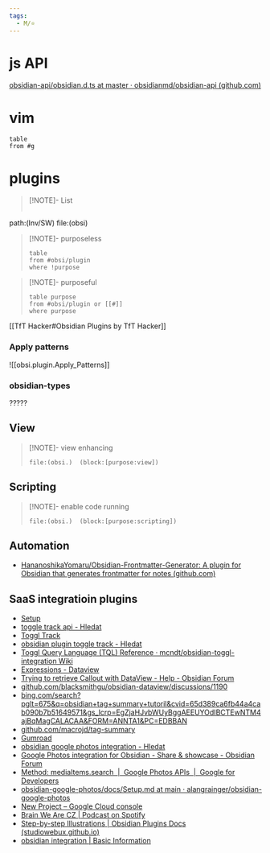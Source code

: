```yaml
---
tags:
  - M/⭐
---
```


# js API
[obsidian-api/obsidian.d.ts at master · obsidianmd/obsidian-api (github.com)](https://github.com/obsidianmd/obsidian-api/blob/master/obsidian.d.ts)

# vim
```dataview
table
from #g

```

# plugins

> [!NOTE]- List
> ```query
path:(Inv/SW) file:(obsi)

> [!NOTE]- purposeless
> ```dataview
> table
> from #obsi/plugin
> where !purpose
> ```

> [!NOTE]- purposeful
> ```dataview
> table purpose
> from #obsi/plugin or [[#]]
> where purpose
> ```


[[TfT Hacker#Obsidian Plugins by TfT Hacker]]
### Apply patterns
![[obsi.plugin.Apply_Patterns]]

### obsidian-types
?????
## View

> [!NOTE]- view enhancing
> ```query
> file:(obsi.)  (block:[purpose:view])
> ```

## Scripting

> [!NOTE]- enable code running 
> ```query
> file:(obsi.)  (block:[purpose:scripting])
> ```

## Automation
- [HananoshikaYomaru/Obsidian-Frontmatter-Generator: A plugin for Obsidian that generates frontmatter for notes (github.com)](https://github.com/HananoshikaYomaru/Obsidian-Frontmatter-Generator)

## SaaS integratioin plugins
* [Setup](https://yukigasai.github.io/obsidian-google-calendar/Setup)
* [toggle track api - Hledat](https://www.bing.com/search?q=toggle+track+api&cvid=42a4192aab2c4eb5ad864b1ace8230fe&gs_lcrp=EgZjaHJvbWUqBggAEAAYQDIGCAAQABhAMgYIARAAGEAyBggCEAAYQDIGCAMQABhAMgYIBBBFGEEyBggFEEUYQdIBCDk2OThqMGo0qAIAsAIA&FORM=ANAB01&PC=EDBBAN)
* [Toggl Track](https://track.toggl.com/profile)
* [obsidian plugin toggle track - Hledat](https://www.bing.com/search?q=obsidian+plugin+toggle+track&cvid=dcb9ecba510f40faa4a1566c32de6f07&gs_lcrp=EgZjaHJvbWUyBggAEEUYOTIGCAEQABhAMgYIAhAAGEAyBggDEAAYQDIGCAQQABhAMgYIBRAAGEAyBggGEAAYQDIGCAcQABhAMgYICBAAGEDSAQkxNDc4NWowajSoAgCwAgA&FORM=ANAB01&PC=EDBBAN)
* [Toggl Query Language (TQL) Reference · mcndt/obsidian-toggl-integration Wiki](https://github.com/mcndt/obsidian-toggl-integration/wiki/Toggl-Query-Language-(TQL)-Reference)
* [Expressions - Dataview](https://blacksmithgu.github.io/obsidian-dataview/reference/expressions/)
* [Trying to retrieve Callout with DataView - Help - Obsidian Forum](https://forum.obsidian.md/t/trying-to-retrieve-callout-with-dataview/40312/13)
* [github.com/blacksmithgu/obsidian-dataview/discussions/1190](https://github.com/blacksmithgu/obsidian-dataview/discussions/1190)
* [bing.com/search?pglt=675&q=obsidian+tag+summary+tutoril&cvid=65d389ca6fb44a4cab090b7b51649571&gs_lcrp=EgZjaHJvbWUyBggAEEUYOdIBCTEwNTM4ajBqMagCALACAA&FORM=ANNTA1&PC=EDBBAN](https://www.bing.com/search?pglt=675&q=obsidian+tag+summary+tutoril&cvid=65d389ca6fb44a4cab090b7b51649571&gs_lcrp=EgZjaHJvbWUyBggAEEUYOdIBCTEwNTM4ajBqMagCALACAA&FORM=ANNTA1&PC=EDBBAN)
* [github.com/macrojd/tag-summary](https://github.com/macrojd/tag-summary)
* [Gumroad](https://app.gumroad.com/checkout)
* [obsidian google photos integration - Hledat](https://www.bing.com/search?pglt=675&q=obsidian+google+photos+integration&cvid=1583f9a955b64233a0502c71e343cf9b&gs_lcrp=EgZjaHJvbWUyBggAEEUYOTIGCAEQABhAMgYIAhAAGEAyBggDEAAYQDIGCAQQABhAMgYIBRAAGEAyBggGEAAYQDIGCAcQABhAMgYICBAAGEDSAQkxNjAwOWowajGoAgCwAgA&FORM=ANNTA1&PC=EDBBAN)
* [Google Photos integration for Obsidian - Share & showcase - Obsidian Forum](https://forum.obsidian.md/t/google-photos-integration-for-obsidian/51062)
* [Method: mediaItems.search  |  Google Photos APIs  |  Google for Developers](https://developers.google.com/photos/library/reference/rest/v1/mediaItems/search)
* [obsidian-google-photos/docs/Setup.md at main · alangrainger/obsidian-google-photos](https://github.com/alangrainger/obsidian-google-photos/blob/main/docs/Setup.md)
* [New Project – Google Cloud console](https://console.cloud.google.com/projectcreate)
* [Brain We Are CZ | Podcast on Spotify](https://open.spotify.com/show/3eWS853xF98xEe2nNAQ7au)
* [Step-by-step Illustrations | Obsidian Plugins Docs (studiowebux.github.io)](https://studiowebux.github.io/obsidian-plugins-docs/docs/spotify-link/steps/)
* [obsidian integration | Basic Information](https://developer.spotify.com/dashboard/00ff3724fc244ff0b31cac9a6f1b6c64/settings)

